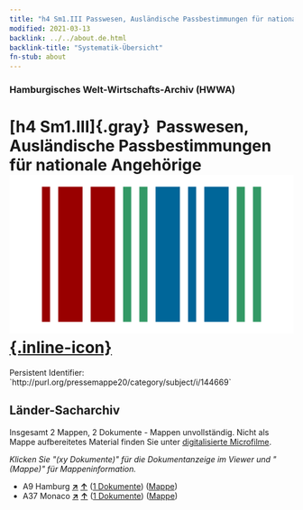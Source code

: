 ```yaml
---
title: "h4 Sm1.III Passwesen, Ausländische Passbestimmungen für nationale Angehörige"
modified: 2021-03-13
backlink: ../../about.de.html
backlink-title: "Systematik-Übersicht"
fn-stub: about
---
```


### Hamburgisches Welt-Wirtschafts-Archiv (HWWA)

# [h4 Sm1.III]{.gray}&#8201; Passwesen, Ausländische Passbestimmungen für nationale Angehörige &#160; [![Wikidata](/images/Wikidata-logo.svg "Wikidata"){.inline-icon}](http://www.wikidata.org/entity/Q104700085)

<div class="hint">Persistent Identifier: `http://purl.org/pressemappe20/category/subject/i/144669`</div>







## Länder-Sacharchiv




Insgesamt 2 Mappen, 2 Dokumente - Mappen unvollständig.
Nicht als Mappe aufbereitetes Material finden Sie unter [digitalisierte Microfilme](/film/h1_sh.de.html).

_Klicken Sie "(xy Dokumente)" für die Dokumentanzeige im Viewer und "(Mappe)" für Mappeninformation._



- A9 Hamburg [**&nearr;**](../../../geo/i/140905/about.de.html "Hamburg (alle Mappen)") [**&uarr;**](../../../geo/about.de.html#A9 "Ländersystematik") (<a href="https://pm20.zbw.eu/iiifview/folder/sh/140905,144669" title="über: Hamburg : Passwesen, Ausländische Passbestimmungen für nationale Angehörige" target="_blank">1 Dokumente</a>) ([Mappe](../../../../folder/sh/1409xx/140905/1446xx/144669/about.de.html))
- A37 Monaco [**&nearr;**](../../../geo/i/141013/about.de.html "Monaco (alle Mappen)") [**&uarr;**](../../../geo/about.de.html#A37 "Ländersystematik") (<a href="https://pm20.zbw.eu/iiifview/folder/sh/141013,144669" title="über: Monaco : Passwesen, Ausländische Passbestimmungen für nationale Angehörige" target="_blank">1 Dokumente</a>) ([Mappe](../../../../folder/sh/1410xx/141013/1446xx/144669/about.de.html))








